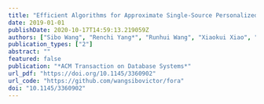 ```yaml
---
title: "Efficient Algorithms for Approximate Single-Source Personalized PageRank Queries"
date: 2019-01-01
publishDate: 2020-10-17T14:59:13.219059Z
authors: ["Sibo Wang", "Renchi Yang*", "Runhui Wang", "Xiaokui Xiao", "Zhewei Wei", "Wenqing Lin", "Yin Yang", "Nan Tang"]
publication_types: ["2"]
abstract: ""
featured: false
publication: "*ACM Transaction on Database Systems*"
url_pdf: "https://doi.org/10.1145/3360902"
url_code: "https://github.com/wangsibovictor/fora"
doi: "10.1145/3360902"
---
```

